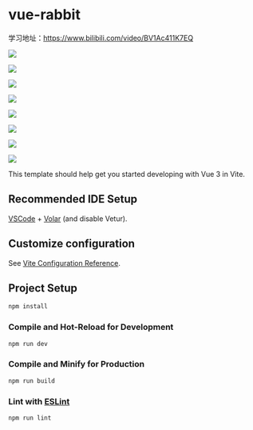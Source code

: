 # vue-rabbit

学习地址：https://www.bilibili.com/video/BV1Ac411K7EQ

![](https://img2024.cnblogs.com/blog/2332774/202411/2332774-20241125210810696-1042050437.png)

![](https://img2024.cnblogs.com/blog/2332774/202411/2332774-20241125210853366-1041688177.png)

![](https://img2024.cnblogs.com/blog/2332774/202411/2332774-20241125210904400-1814449566.png)

![](https://img2024.cnblogs.com/blog/2332774/202411/2332774-20241125210912733-493386074.png)

![](https://img2024.cnblogs.com/blog/2332774/202412/2332774-20241211204428161-1287266098.png)

![](https://img2024.cnblogs.com/blog/2332774/202412/2332774-20241214184448876-179984721.png)

![](https://img2024.cnblogs.com/blog/2332774/202412/2332774-20241214192759434-285799758.png)

![](https://img2024.cnblogs.com/blog/2332774/202412/2332774-20241217210226546-532240624.png)

This template should help get you started developing with Vue 3 in Vite.

## Recommended IDE Setup

[VSCode](https://code.visualstudio.com/) + [Volar](https://marketplace.visualstudio.com/items?itemName=Vue.volar) (and disable Vetur).

## Customize configuration

See [Vite Configuration Reference](https://vitejs.dev/config/).

## Project Setup

```sh
npm install
```

### Compile and Hot-Reload for Development

```sh
npm run dev
```

### Compile and Minify for Production

```sh
npm run build
```

### Lint with [ESLint](https://eslint.org/)

```sh
npm run lint
```

